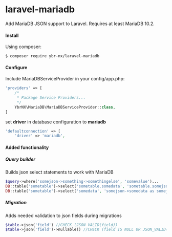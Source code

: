 # laravel-mariadb
Add MariaDB JSON support to Laravel. Requires at least MariaDB 10.2. 

#### Install
Using composer:
```
$ composer require ybr-nx/laravel-mariadb
```

#### Configure
Include MariaDBServiceProvider in your config/app.php:

```php
'providers' => [
    /*
     * Package Service Providers...
     */
    YbrNX\MariaDB\MariaDBServiceProvider::class,
]
```

set **driver** in database configuration to **mariadb**
```php
'defaultconnection' => [
    'driver' => 'mariadb',
```
#### Added functionality
##### Query builder
Builds json select statements to work with MariaDB
```php
$query->where('somejson->something->somethingelse', 'somevalue')...
DB::table('sometable')->select('sometable.somedata', 'sometable.somejson->somedata as somejsondata')... //uses JSON_EXTRACT()
DB::table('sometable')->select('somedata', 'somejson->somedata as somejsondata')... //uses JSON_VALUE()
```
##### Migration
Adds needed validation to json fields during migrations
```php
$table->json('field') //CHECK (JSON_VALID(field))
$table->json('field')->nullable() //CHECK (field IS NULL OR JSON_VALID(field))
```    